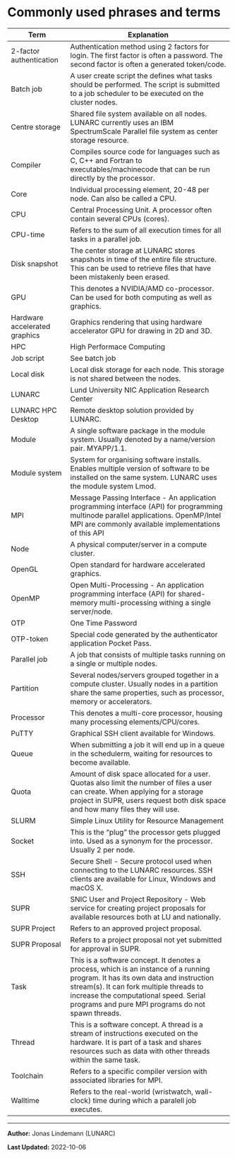 # Commonly used phrases and terms

| **Term** | **Explanation** |
|----------|-----------------|
| 2-factor authentication | Authentication method using 2 factors for login. The first factor is often a password. The second factor is often a generated token/code. |
| Batch job | A user create script the defines what tasks should be performed. The script is submitted to a job scheduler to be executed on the cluster nodes. |
| Centre storage | Shared file system available on all nodes. LUNARC currently uses an IBM SpectrumScale Parallel file system as center storage resource. |
| Compiler | Compiles source code for languages such as C, C++ and Fortran to executables/machinecode that can be run directly by the processor. |
| Core | Individual processing element, 20-48 per node. Can also be called a CPU. |
| CPU | Central Processing Unit. A processor often contain several CPUs (cores). |
| CPU-time | Refers to the sum of all execution times for all tasks in a parallel job. |
| Disk snapshot | The center storage at LUNARC stores snapshots in time of the entire file structure. This can be used to retrieve files that have been mistakenly been erased. |
| GPU | This denotes a NVIDIA/AMD co-processor. Can be used for both computing as well as graphics. | 
| Hardware accelerated graphics | Graphics rendering that using hardware accelerator GPU for drawing in 2D and 3D.  |
| HPC | High Performace Computing |
| Job script | See batch job |
| Local disk | Local disk storage for each node. This storage is not shared between the nodes. |
| LUNARC | Lund University NIC Application Research Center |
| LUNARC HPC Desktop  | Remote desktop solution provided by LUNARC. |
| Module | A single software package in the module system. Usually denoted by a name/version pair. MYAPP/1.1. |
| Module system | System for organising software installs. Enables multiple version of software to be installed on the same system. LUNARC uses the module system Lmod. |
| MPI | Message Passing Interface - An application programming interface (API) for programming multinode parallel applications. OpenMP/Intel MPI are commonly available implementations of this API |
| Node | A physical computer/server in a compute cluster. |
| OpenGL | Open standard for hardware accelerated graphics. |
| OpenMP | Open Multi-Processing - An application programming interface (API) for shared-memory multi-processing withing a single server/node. |
| OTP | One Time Password |
| OTP-token | Special code generated by the authenticator application Pocket Pass. |
| Parallel job | A job that consists of multiple tasks running on a single or multiple nodes. |
| Partition | Several nodes/servers grouped together in a compute cluster. Usually nodes in a partition share the same properties, such as processor, memory or accelerators. |
| Processor | This denotes a multi-core processor, housing many processing elements/CPU/cores. |
| PuTTY | Graphical SSH client available for Windows. |
| Queue | When submitting a job it will end up in a queue in the schedulerm, waiting for resources to become available. |
| Quota | Amount of disk space allocated for a user. Quotas also limit the number of files a user can create. When applying for a storage project in SUPR, users request both disk space and how many files they will use. |
| SLURM | Simple Linux Utility for Resource Management |
| Socket | This is the “plug” the processor gets plugged into. Used as a synonym for the processor. Usually 2 per node. |
| SSH | Secure Shell - Secure protocol used when connecting to the LUNARC resources. SSH clients are available for Linux, Windows and macOS X. |
| SUPR | SNIC User and Project Repository - Web service for creating project proposals for available resources both at LU and nationally. |
| SUPR Project | Refers to an approved project proposal. |
| SUPR Proposal | Refers to a project proposal not yet submitted for approval in SUPR. |
| Task | This is a software concept. It denotes a process, which is an instance of a running program.  It has its own data and instruction stream(s).  It can fork multiple threads to increase the computational speed.  Serial programs and pure MPI programs do not spawn threads. |
| Thread | This is a software concept.  A thread is a stream of instructions executed on the hardware.  It is part of a task and shares resources such as  data with other threads within the same task. |
| Toolchain | Refers to a specific compiler version with associated libraries for MPI. |
| Walltime | Refers to the real-world (wristwatch, wall-clock) time during which a paralell job executes.  |

---

**Author:**
Jonas Lindemann (LUNARC)

**Last Updated:**
2022-10-06